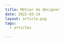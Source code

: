 ```yaml
---
title: Métier de designer
date: 2022-03-14
layout: article.pug
tags:
  - articles

---
```

<!-- a voir après-->
